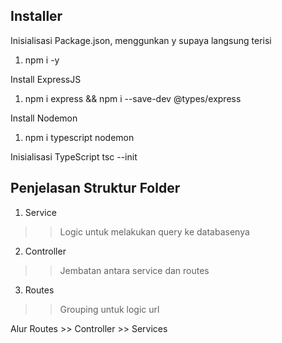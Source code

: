 ## Installer

Inisialisasi Package.json, menggunkan y supaya langsung terisi
1. npm i -y

Install ExpressJS
1. npm i express && npm i --save-dev @types/express

Install Nodemon
1. npm i typescript nodemon

Inisialisasi TypeScript
tsc --init

## Penjelasan Struktur Folder

1. Service
>> Logic untuk melakukan query ke databasenya

2. Controller
>> Jembatan antara service dan routes

3. Routes
>> Grouping untuk logic url

Alur
Routes >> Controller >> Services